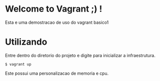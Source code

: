 # Welcome to Vagrant ;) !

Esta e uma demostracao de uso do vagrant basico1

# Utilizando

Entre dentro do diretorio do projeto e digite para inicializar a infraestrutura.

```
$ vagrant up 
```

Este possui uma personalizacao de memoria e cpu.